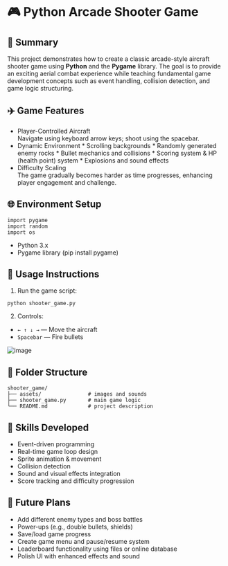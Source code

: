 # 🎮 Python Arcade Shooter Game
## 📝 Summary
This project demonstrates how to create a classic arcade-style aircraft shooter game using **Python** and the **Pygame** library. The goal is to provide an exciting aerial combat experience while teaching fundamental game development concepts such as event handling, collision detection, and game logic structuring.

## ✈️ Game Features
* Player-Controlled Aircraft  
Navigate using keyboard arrow keys; shoot using the spacebar.
* Dynamic Environment
        * Scrolling backgrounds
        * Randomly generated enemy rocks
        * Bullet mechanics and collisions
        * Scoring system & HP (health point) system
        * Explosions and sound effects
* Difficulty Scaling  
The game gradually becomes harder as time progresses, enhancing player engagement and challenge.   
## 🌐 Environment Setup
```
import pygame
import random
import os
```
* Python 3.x
* Pygame library (pip install pygame)
## 🚀 Usage Instructions  
1. Run the game script:
```
python shooter_game.py
```
2. Controls:
* ```← ↑ ↓ →``` — Move the aircraft
* ```Spacebar``` — Fire bullets

![image](https://github.com/DennisHsu716/STG.github.io/blob/main/img/1.gif)

## 📁 Folder Structure
```
shooter_game/
├── assets/               # images and sounds
├── shooter_game.py       # main game logic
└── README.md             # project description
```

## 🧠 Skills Developed
* Event-driven programming
* Real-time game loop design
* Sprite animation & movement
* Collision detection
* Sound and visual effects integration
* Score tracking and difficulty progression

## 🔭 Future Plans
* Add different enemy types and boss battles
* Power-ups (e.g., double bullets, shields)
* Save/load game progress
* Create game menu and pause/resume system
* Leaderboard functionality using files or online database
* Polish UI with enhanced effects and sound

